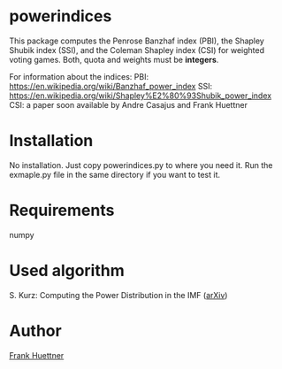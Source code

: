 # powerindices
This package computes 
the Penrose Banzhaf index (PBI), 
the Shapley Shubik index (SSI), and 
the Coleman Shapley index (CSI)
for weighted voting games. 
Both, quota and weights must be **integers**.


For information about the indices:
PBI: https://en.wikipedia.org/wiki/Banzhaf_power_index
SSI: https://en.wikipedia.org/wiki/Shapley%E2%80%93Shubik_power_index
CSI: a paper soon available by Andre Casajus and Frank Huettner

# Installation
No installation. Just copy powerindices.py to where you need it. Run the exmaple.py file in the same directory if you want to test it.

# Requirements
numpy

# Used algorithm
S. Kurz: Computing the Power Distribution in the IMF ([arXiv](http://arxiv.org/abs/1603.01443))

# Author
[Frank Huettner](http:www.frankhuettner.de)